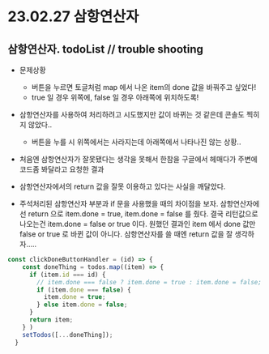 # 23.02.27 삼항연산자

## 삼항연산자. todoList // trouble shooting

- 문제상황
    - 버튼을 누르면 토글처럼 map 에서 나온 item의 done 값을 바꿔주고 싶었다!
    - true 일 경우 위쪽에, false 일 경우 아래쪽에 위치하도록!
- 삼항연산자를 사용하여 처리하려고 시도했지만 값이 바뀌는 것 같은데 콘솔도 찍히지 않았다..
    - 버튼을 누를 시 위쪽에서는 사라지는데 아래쪽에서 나타나진 않는 상황..
- 처음엔 삼항연산자가 잘못됐다는 생각을 못해서 한참을 구글에서 헤매다가 주변에 코드좀 봐달라고 요청한 결과
- 삼항연산자에서의 return 값을 잘못 이용하고 있다는 사실을 깨달았다.

- 주석처리된 삼항연산자 부분과 if 문을 사용했을 때의 차이점을 보자. 
삼항연산자에선 return 으로 item.done = true, item.done = false 를 줬다. 
결국 리턴값으로 나오는건 item.done = false or true 이다. 
원했던 결과인 item 에서 done 값만 false or true 로 바뀐 값이 아니다. 
삼항연산자를 쓸 때엔 return 값을 잘 생각하자.....

```jsx
const clickDoneButtonHandler = (id) => {
    const doneThing = todos.map((item) => {
      if (item.id === id) {        
        // item.done === false ? item.done = true : item.done = false;
        if (item.done === false) {
          item.done = true;
        } else item.done = false;
      }
      return item;
    } )
    setTodos([...doneThing]);
  }
```